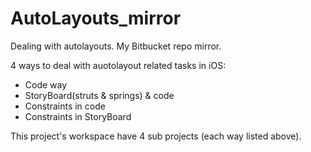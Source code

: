 AutoLayouts_mirror
==================

Dealing with autolayouts. My Bitbucket repo mirror.

4 ways to deal with auotolayout related tasks in iOS:

- Code way
- StoryBoard(struts & springs) & code
- Constraints in code
- Constraints in StoryBoard 

This project's workspace have 4 sub projects (each way listed above).
